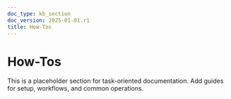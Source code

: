 ```yaml
---
doc_type: kb_section
doc_version: 2025-01-01.r1
title: How-Tos
---
```


# How-Tos

This is a placeholder section for task-oriented documentation.
Add guides for setup, workflows, and common operations.

